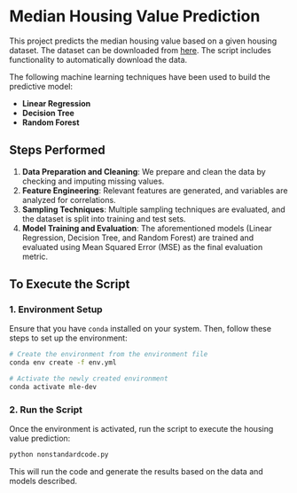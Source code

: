 

# Median Housing Value Prediction

This project predicts the median housing value based on a given housing dataset. The dataset can be downloaded from [here](https://raw.githubusercontent.com/ageron/handson-ml/master/). The script includes functionality to automatically download the data.

The following machine learning techniques have been used to build the predictive model:

- **Linear Regression**
- **Decision Tree**
- **Random Forest**

## Steps Performed

1. **Data Preparation and Cleaning**: We prepare and clean the data by checking and imputing missing values.
2. **Feature Engineering**: Relevant features are generated, and variables are analyzed for correlations.
3. **Sampling Techniques**: Multiple sampling techniques are evaluated, and the dataset is split into training and test sets.
4. **Model Training and Evaluation**: The aforementioned models (Linear Regression, Decision Tree, and Random Forest) are trained and evaluated using Mean Squared Error (MSE) as the final evaluation metric.

## To Execute the Script

### 1. Environment Setup

Ensure that you have `conda` installed on your system. Then, follow these steps to set up the environment:

```bash
# Create the environment from the environment file
conda env create -f env.yml

# Activate the newly created environment
conda activate mle-dev
```

### 2. Run the Script

Once the environment is activated, run the script to execute the housing value prediction:

```bash
python nonstandardcode.py
```

This will run the code and generate the results based on the data and models described.

